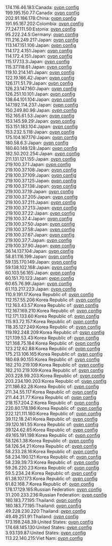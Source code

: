 174.116.46.183:Canada: [ovpn config](vpn/174_116_46_183.ovpn)  
199.195.150.77:Canada: [ovpn config](vpn/199_195_150_77.ovpn)  
202.91.186.178:China: [ovpn config](vpn/202_91_186_178.ovpn)  
191.95.167.202:Colombia: [ovpn config](vpn/191_95_167_202.ovpn)  
77.247.111.50:Estonia: [ovpn config](vpn/77_247_111_50.ovpn)  
95.222.24.5:Germany: [ovpn config](vpn/95_222_24_5.ovpn)  
111.216.249.217:Japan: [ovpn config](vpn/111_216_249_217.ovpn)  
113.147.151.106:Japan: [ovpn config](vpn/113_147_151_106.ovpn)  
114.172.4.151:Japan: [ovpn config](vpn/114_172_4_151.ovpn)  
114.172.4.151:Japan: [ovpn config](vpn/114_172_4_151.ovpn)  
115.177.13.3:Japan: [ovpn config](vpn/115_177_13_3.ovpn)  
115.37.118.61:Japan: [ovpn config](vpn/115_37_118_61.ovpn)  
119.10.214.141:Japan: [ovpn config](vpn/119_10_214_141.ovpn)  
122.19.166.42:Japan: [ovpn config](vpn/122_19_166_42.ovpn)  
126.171.51.79:Japan: [ovpn config](vpn/126_171_51_79.ovpn)  
126.23.147.160:Japan: [ovpn config](vpn/126_23_147_160.ovpn)  
126.251.10.101:Japan: [ovpn config](vpn/126_251_10_101.ovpn)  
138.64.101.104:Japan: [ovpn config](vpn/138_64_101_104.ovpn)  
147.192.114.237:Japan: [ovpn config](vpn/147_192_114_237.ovpn)  
150.249.80.96:Japan: [ovpn config](vpn/150_249_80_96.ovpn)  
152.165.61.53:Japan: [ovpn config](vpn/152_165_61_53.ovpn)  
153.145.59.29:Japan: [ovpn config](vpn/153_145_59_29.ovpn)  
153.151.183.104:Japan: [ovpn config](vpn/153_151_183_104.ovpn)  
153.232.5.118:Japan: [ovpn config](vpn/153_232_5_118.ovpn)  
175.104.167.176:Japan: [ovpn config](vpn/175_104_167_176.ovpn)  
180.58.6.3:Japan: [ovpn config](vpn/180_58_6_3.ovpn)  
180.60.149.128:Japan: [ovpn config](vpn/180_60_149_128.ovpn)  
182.50.202.254:Japan: [ovpn config](vpn/182_50_202_254.ovpn)  
211.131.121.155:Japan: [ovpn config](vpn/211_131_121_155.ovpn)  
219.100.37.1:Japan: [ovpn config](vpn/219_100_37_1.ovpn)  
219.100.37.108:Japan: [ovpn config](vpn/219_100_37_108.ovpn)  
219.100.37.109:Japan: [ovpn config](vpn/219_100_37_109.ovpn)  
219.100.37.125:Japan: [ovpn config](vpn/219_100_37_125.ovpn)  
219.100.37.138:Japan: [ovpn config](vpn/219_100_37_138.ovpn)  
219.100.37.19:Japan: [ovpn config](vpn/219_100_37_19.ovpn)  
219.100.37.205:Japan: [ovpn config](vpn/219_100_37_205.ovpn)  
219.100.37.211:Japan: [ovpn config](vpn/219_100_37_211.ovpn)  
219.100.37.213:Japan: [ovpn config](vpn/219_100_37_213.ovpn)  
219.100.37.22:Japan: [ovpn config](vpn/219_100_37_22.ovpn)  
219.100.37.4:Japan: [ovpn config](vpn/219_100_37_4.ovpn)  
219.100.37.50:Japan: [ovpn config](vpn/219_100_37_50.ovpn)  
219.100.37.58:Japan: [ovpn config](vpn/219_100_37_58.ovpn)  
219.100.37.67:Japan: [ovpn config](vpn/219_100_37_67.ovpn)  
219.100.37.7:Japan: [ovpn config](vpn/219_100_37_7.ovpn)  
219.100.37.90:Japan: [ovpn config](vpn/219_100_37_90.ovpn)  
36.14.137.104:Japan: [ovpn config](vpn/36_14_137_104.ovpn)  
58.81.116.199:Japan: [ovpn config](vpn/58_81_116_199.ovpn)  
59.135.170.149:Japan: [ovpn config](vpn/59_135_170_149.ovpn)  
59.138.102.168:Japan: [ovpn config](vpn/59_138_102_168.ovpn)  
60.103.56.165:Japan: [ovpn config](vpn/60_103_56_165.ovpn)  
60.151.70.123:Japan: [ovpn config](vpn/60_151_70_123.ovpn)  
60.65.76.99:Japan: [ovpn config](vpn/60_65_76_99.ovpn)  
61.113.217.223:Japan: [ovpn config](vpn/61_113_217_223.ovpn)  
110.9.191.17:Korea Republic of: [ovpn config](vpn/110_9_191_17.ovpn)  
112.157.55.206:Korea Republic of: [ovpn config](vpn/112_157_55_206.ovpn)  
112.163.43.57:Korea Republic of: [ovpn config](vpn/112_163_43_57.ovpn)  
112.167.169.210:Korea Republic of: [ovpn config](vpn/112_167_169_210.ovpn)  
112.171.133.60:Korea Republic of: [ovpn config](vpn/112_171_133_60.ovpn)  
115.93.72.157:Korea Republic of: [ovpn config](vpn/115_93_72_157.ovpn)  
118.35.127.249:Korea Republic of: [ovpn config](vpn/118_35_127_249.ovpn)  
119.192.248.209:Korea Republic of: [ovpn config](vpn/119_192_248_209.ovpn)  
121.139.53.43:Korea Republic of: [ovpn config](vpn/121_139_53_43.ovpn)  
121.168.75.184:Korea Republic of: [ovpn config](vpn/121_168_75_184.ovpn)  
123.212.62.88:Korea Republic of: [ovpn config](vpn/123_212_62_88.ovpn)  
175.213.106.165:Korea Republic of: [ovpn config](vpn/175_213_106_165.ovpn)  
180.69.90.155:Korea Republic of: [ovpn config](vpn/180_69_90_155.ovpn)  
182.210.219.109:Korea Republic of: [ovpn config](vpn/182_210_219_109.ovpn)  
182.210.219.109:Korea Republic of: [ovpn config](vpn/182_210_219_109.ovpn)  
203.228.99.203:Korea Republic of: [ovpn config](vpn/203_228_99_203.ovpn)  
203.234.190.203:Korea Republic of: [ovpn config](vpn/203_234_190_203.ovpn)  
211.186.82.28:Korea Republic of: [ovpn config](vpn/211_186_82_28.ovpn)  
211.34.55.117:Korea Republic of: [ovpn config](vpn/211_34_55_117.ovpn)  
211.44.31.77:Korea Republic of: [ovpn config](vpn/211_44_31_77.ovpn)  
218.157.204.2:Korea Republic of: [ovpn config](vpn/218_157_204_2.ovpn)  
220.80.178.196:Korea Republic of: [ovpn config](vpn/220_80_178_196.ovpn)  
222.121.111.160:Korea Republic of: [ovpn config](vpn/222_121_111_160.ovpn)  
39.112.18.241:Korea Republic of: [ovpn config](vpn/39_112_18_241.ovpn)  
39.120.161.55:Korea Republic of: [ovpn config](vpn/39_120_161_55.ovpn)  
39.124.62.65:Korea Republic of: [ovpn config](vpn/39_124_62_65.ovpn)  
49.165.191.198:Korea Republic of: [ovpn config](vpn/49_165_191_198.ovpn)  
58.126.1.38:Korea Republic of: [ovpn config](vpn/58_126_1_38.ovpn)  
58.126.54.21:Korea Republic of: [ovpn config](vpn/58_126_54_21.ovpn)  
58.233.28.16:Korea Republic of: [ovpn config](vpn/58_233_28_16.ovpn)  
58.234.190.121:Korea Republic of: [ovpn config](vpn/58_234_190_121.ovpn)  
58.239.39.73:Korea Republic of: [ovpn config](vpn/58_239_39_73.ovpn)  
59.26.220.23:Korea Republic of: [ovpn config](vpn/59_26_220_23.ovpn)  
59.5.234.24:Korea Republic of: [ovpn config](vpn/59_5_234_24.ovpn)  
61.38.107.173:Korea Republic of: [ovpn config](vpn/61_38_107_173.ovpn)  
61.82.168.7:Korea Republic of: [ovpn config](vpn/61_82_168_7.ovpn)  
178.17.129.165:Russian Federation: [ovpn config](vpn/178_17_129_165.ovpn)  
31.200.233.236:Russian Federation: [ovpn config](vpn/31_200_233_236.ovpn)  
180.183.77.195:Thailand: [ovpn config](vpn/180_183_77_195.ovpn)  
180.183.77.195:Thailand: [ovpn config](vpn/180_183_77_195.ovpn)  
49.228.230.220:Thailand: [ovpn config](vpn/49_228_230_220.ovpn)  
49.49.251.91:Thailand: [ovpn config](vpn/49_49_251_91.ovpn)  
173.198.248.39:United States: [ovpn config](vpn/173_198_248_39.ovpn)  
174.68.145.130:United States: [ovpn config](vpn/174_68_145_130.ovpn)  
3.93.139.87:United States: [ovpn config](vpn/3_93_139_87.ovpn)  
113.22.140.215:Viet Nam: [ovpn config](vpn/113_22_140_215.ovpn)  
